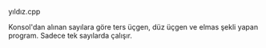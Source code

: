 yıldız.cpp

Konsol'dan alınan sayılara göre ters üçgen, düz üçgen ve elmas şekli yapan program.
Sadece tek sayılarda çalışır.
